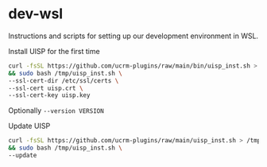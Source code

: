 # dev-wsl
Instructions and scripts for setting up our development environment in WSL.



Install UISP for the first time
```bash
curl -fsSL https://github.com/ucrm-plugins/raw/main/bin/uisp_inst.sh > /tmp/uisp_inst.sh \
&& sudo bash /tmp/uisp_inst.sh \
--ssl-cert-dir /etc/ssl/certs \
--ssl-cert uisp.crt \
--ssl-cert-key uisp.key
```
Optionally `--version VERSION`


Update UISP
```bash
curl -fsSL https://github.com/ucrm-plugins/raw/main/uisp_inst.sh > /tmp/uisp_inst.sh \
&& sudo bash /tmp/uisp_inst.sh \
--update
```
